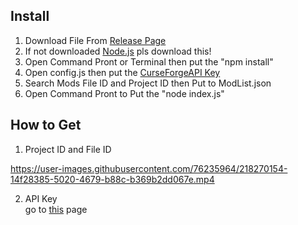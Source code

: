 ## Install
1. Download File From [Release Page](https://github.com/AsutoraGG/Curforge-ModDownloader/releases/tag/release)
2. If not downloaded [Node.js](https://nodejs.org/) pls download this!
3. Open Command Pront or Terminal then put the "npm install"
4. Open config.js then put the [CurseForgeAPI Key](https://console.curseforge.com/#/api-keys)
5. Search Mods File ID and Project ID then Put to ModList.json
6. Open Command Pront to Put the "node index.js"

## How to Get
1. Project ID and File ID  

https://user-images.githubusercontent.com/76235964/218270154-14f28385-5020-4679-b88c-b369b2dd067e.mp4
  
2. API Key  
go to [this](https://console.curseforge.com/?#/api-keys) page
